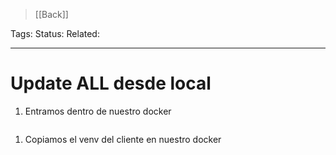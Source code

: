 > [[Back]]

Tags: 
Status: 
Related: 

___

# Update ALL desde local

1. Entramos dentro de nuestro docker
```sh

```

1. Copiamos el venv del cliente en nuestro docker